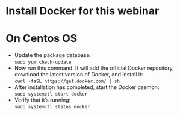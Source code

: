 # Install Docker for this webinar
# On Centos OS
* Update the package database:    
    `sudo yum check-update`
* Now run this command. It will add the official Docker repository, download the latest version of Docker, and install it:     
    `curl -fsSL https://get.docker.com/ | sh`
* After installation has completed, start the Docker daemon:     
    `sudo systemctl start docker`
* Verify that it’s running:     
    `sudo systemctl status docker`